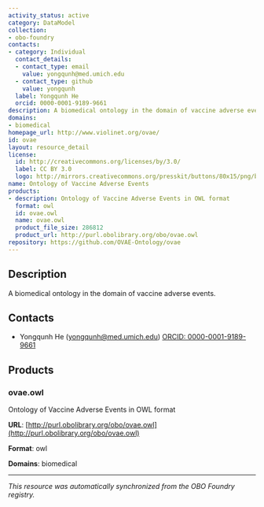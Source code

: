 ```yaml
---
activity_status: active
category: DataModel
collection:
- obo-foundry
contacts:
- category: Individual
  contact_details:
  - contact_type: email
    value: yongqunh@med.umich.edu
  - contact_type: github
    value: yongqunh
  label: Yongqunh He
  orcid: 0000-0001-9189-9661
description: A biomedical ontology in the domain of vaccine adverse events.
domains:
- biomedical
homepage_url: http://www.violinet.org/ovae/
id: ovae
layout: resource_detail
license:
  id: http://creativecommons.org/licenses/by/3.0/
  label: CC BY 3.0
  logo: http://mirrors.creativecommons.org/presskit/buttons/80x15/png/by.png
name: Ontology of Vaccine Adverse Events
products:
- description: Ontology of Vaccine Adverse Events in OWL format
  format: owl
  id: ovae.owl
  name: ovae.owl
  product_file_size: 286812
  product_url: http://purl.obolibrary.org/obo/ovae.owl
repository: https://github.com/OVAE-Ontology/ovae
---
```

## Description

A biomedical ontology in the domain of vaccine adverse events.

## Contacts

- Yongqunh He (yongqunh@med.umich.edu) [ORCID: 0000-0001-9189-9661](https://orcid.org/0000-0001-9189-9661)

## Products

### ovae.owl

Ontology of Vaccine Adverse Events in OWL format

**URL**: [http://purl.obolibrary.org/obo/ovae.owl](http://purl.obolibrary.org/obo/ovae.owl)

**Format**: owl

**Domains**: biomedical

---

*This resource was automatically synchronized from the OBO Foundry registry.*